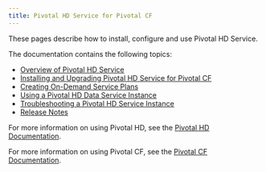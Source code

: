 ```yaml
---
title: Pivotal HD Service for Pivotal CF
---
```


These pages describe how to install, configure and use Pivotal HD Service.

The documentation contains the following topics:

* [Overview of Pivotal HD Service](overview.html)
* [Installing and Upgrading Pivotal HD Service for Pivotal CF](installation.html)
* [Creating On-Demand Service Plans](service_plans.html)
* [Using a Pivotal HD Data Service Instance](data_service.html)
* [Troubleshooting a Pivotal HD Service Instance](troubleshooting.html)
* [Release Notes](relnotes.html)

For more information on using Pivotal HD, see the 
[Pivotal HD Documentation](../pivotalhd/index.html).

For more information on using Pivotal CF, see the 
[Pivotal CF Documentation](http://docs.gopivotal.com/pivotalcf/index.html).


